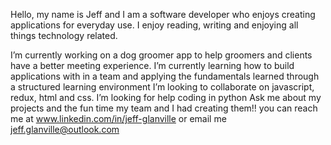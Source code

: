 Hello, my name is Jeff and I am a software developer who enjoys creating applications for everyday use. I enjoy reading, writing and enjoying all things technology related. 

I’m currently working on a dog groomer app to help groomers and clients have a better meeting experience.
I’m currently learning how to build applications with in a team and applying the fundamentals learned through a structured learning environment
I’m looking to collaborate on javascript, redux, html and css.
I’m looking for help coding in python
Ask me about my projects and the fun time my team and I had creating them!!
you can reach me at www.linkedin.com/in/jeff-glanville or email me jeff.glanville@outlook.com 
